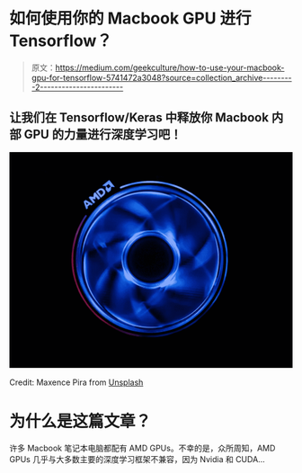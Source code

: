 # 如何使用你的 Macbook GPU 进行 Tensorflow？

> 原文：<https://medium.com/geekculture/how-to-use-your-macbook-gpu-for-tensorflow-5741472a3048?source=collection_archive---------2----------------------->

## 让我们在 Tensorflow/Keras 中释放你 Macbook 内部 GPU 的力量进行深度学习吧！

![](img/f3a8a1bdf1950800508cf5d7dc9c6a48.png)

Credit: Maxence Pira from [Unsplash](https://unsplash.com/photos/pNpqq8Cwjxw)

# 为什么是这篇文章？

许多 Macbook 笔记本电脑都配有 AMD GPUs。不幸的是，众所周知，AMD GPUs 几乎与大多数主要的深度学习框架不兼容，因为 Nvidia 和 CUDA…